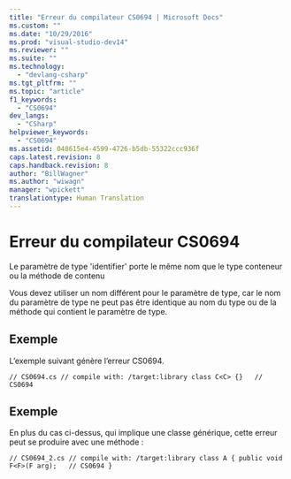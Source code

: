 ```yaml
---
title: "Erreur du compilateur CS0694 | Microsoft Docs"
ms.custom: ""
ms.date: "10/29/2016"
ms.prod: "visual-studio-dev14"
ms.reviewer: ""
ms.suite: ""
ms.technology: 
  - "devlang-csharp"
ms.tgt_pltfrm: ""
ms.topic: "article"
f1_keywords: 
  - "CS0694"
dev_langs: 
  - "CSharp"
helpviewer_keywords: 
  - "CS0694"
ms.assetid: 048615e4-4599-4726-b5db-55322ccc936f
caps.latest.revision: 8
caps.handback.revision: 8
author: "BillWagner"
ms.author: "wiwagn"
manager: "wpickett"
translationtype: Human Translation
---
```

# Erreur du compilateur CS0694
Le paramètre de type 'identifier' porte le même nom que le type conteneur ou la méthode de contenu  
  
 Vous devez utiliser un nom différent pour le paramètre de type, car le nom du paramètre de type ne peut pas être identique au nom du type ou de la méthode qui contient le paramètre de type.  
  
## Exemple  
 L’exemple suivant génère l’erreur CS0694.  
  
```  
// CS0694.cs // compile with: /target:library class C<C> {}   // CS0694  
```  
  
## Exemple  
 En plus du cas ci\-dessus, qui implique une classe générique, cette erreur peut se produire avec une méthode :  
  
```  
// CS0694_2.cs // compile with: /target:library class A { public void F<F>(F arg);   // CS0694 }  
```